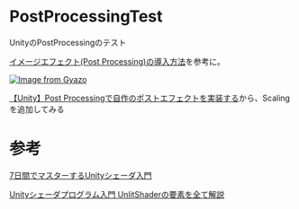# PostProcessingTest
UnityのPostProcessingのテスト  

[イメージエフェクト(Post Processing)の導入方法](https://nobushiueshi.com/unity%E3%82%A4%E3%83%A1%E3%83%BC%E3%82%B8%E3%82%A8%E3%83%95%E3%82%A7%E3%82%AF%E3%83%88post-processing%E3%81%AE%E5%B0%8E%E5%85%A5%E6%96%B9%E6%B3%95/)を参考に。  

[![Image from Gyazo](https://i.gyazo.com/554d9a6c05c9c0759bd111cda4cf9804.png)](https://gyazo.com/554d9a6c05c9c0759bd111cda4cf9804)

[【Unity】Post Processingで自作のポストエフェクトを実装する](https://light11.hatenadiary.com/entry/2019/03/31/225111)から、Scalingを追加してみる

# 参考  

[7日間でマスターするUnityシェーダ入門](https://nn-hokuson.hatenablog.com/entry/2018/02/15/140037)  

[Unityシェーダプログラム入門 UnlitShaderの要素を全て解説](https://amagamina.jp/blog/unity-shader/)

